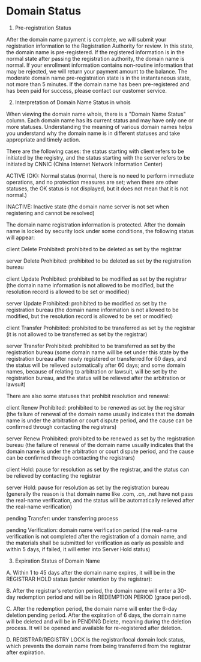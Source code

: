 # Domain Status

1. Pre-registration Status

After the domain name payment is complete, we will submit your registration information to the Registration Authority for review. In this state, the domain name is pre-registered. If the registered information is in the normal state after passing the registration authority, the domain name is normal. If your enrollment information contains non-routine information that may be rejected, we will return your payment amount to the balance. The moderate domain name pre-registration state is in the instantaneous state, not more than 5 minutes. If the domain name has been pre-registered and has been paid for success, please contact our customer service.

2. Interpretation of Domain Name Status in whois

When viewing the domain name whois, there is a "Domain Name Status" column. Each domain name has its current status and may have only one or more statuses. Understanding the meaning of various domain names helps you understand why the domain name is in different statuses and take appropriate and timely action.

There are the following cases: the status starting with client refers to be initiated by the registry, and the status starting with the server refers to be initiated by CNNIC (China Internet Network Information Center)

ACTIVE (OK): Normal status (normal, there is no need to perform immediate operations, and no protection measures are set; when there are other statuses, the OK status is not displayed, but it does not mean that it is not normal.)

INACTIVE: Inactive state (the domain name server is not set when registering and cannot be resolved)

The domain name registration information is protected. After the domain name is locked by security lock under some conditions, the following status will appear:

client Delete Prohibited: prohibited to be deleted as set by the registrar

server Delete Prohibited: prohibited to be deleted as set by the registration bureau

client Update Prohibited: prohibited to be modified as set by the registrar (the domain name information is not allowed to be modified, but the resolution record is allowed to be set or modified)

server Update Prohibited: prohibited to be modified as set by the registration bureau (the domain name information is not allowed to be modified, but the resolution record is allowed to be set or modified)

client Transfer Prohibited: prohibited to be transferred as set by the registrar (it is not allowed to be transferred as set by the registrar)

server Transfer Prohibited: prohibited to be transferred as set by the registration bureau (some domain name will be set under this state by the registration bureau after newly registered or transferred for 60 days, and the status will be relieved automatically after 60 days; and some domain names, because of relating to arbitration or lawsuit, will be set by the registration bureau, and the status will be relieved after the arbitration or lawsuit)

There are also some statuses that prohibit resolution and renewal:

client Renew Prohibited: prohibited to be renewed as set by the registrar (the failure of renewal of the domain name usually indicates that the domain name is under the arbitration or court dispute period, and the cause can be confirmed through contacting the registrars)

server Renew Prohibited: prohibited to be renewed as set by the registration bureau (the failure of renewal of the domain name usually indicates that the domain name is under the arbitration or court dispute period, and the cause can be confirmed through contacting the registrars)

client Hold: pause for resolution as set by the registrar, and the status can be relieved by contacting the registrar

server Hold: pause for resolution as set by the registration bureau (generally the reason is that domain name like .com, .cn, .net have not pass the real-name verification, and the status will be automatically relieved after the real-name verification)

pending Transfer: under transferring process

pending Verification: domain name verification period (the real-name verification is not completed after the registration of a domain name, and the materials shall be submitted for verification as early as possible and within 5 days, if failed, it will enter into Server Hold status)

3. Expiration Status of Domain Name

A. Within 1 to 45 days after the domain name expires, it will be in the REGISTRAR HOLD status (under retention by the registrar):

B. After the registrar's retention period, the domain name will enter a 30-day redemption period and will be in REDEMPTION PERIOD (grace period).

C. After the redemption period, the domain name will enter the 6-day deletion pending period. After the expiration of 6 days, the domain name will be deleted and will be in PENDING Delete, meaning during the deletion process. It will be opened and available for re-registered after deletion.

D. REGISTRAR/REGISTRY LOCK is the registrar/local domain lock status, which prevents the domain name from being transferred from the registrar after expiration. 

